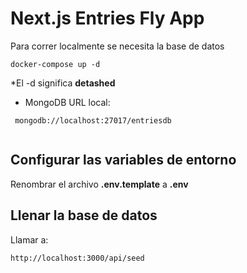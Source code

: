 
# Next.js Entries Fly App

Para correr localmente se necesita la base de datos

```
docker-compose up -d
```
\*El -d significa **detashed**

- MongoDB URL local:
 ```
  mongodb://localhost:27017/entriesdb 
  
```



## Configurar las variables de entorno

Renombrar el archivo **.env.template** a **.env**

## Llenar la base de datos

Llamar a:
```
http://localhost:3000/api/seed
```
